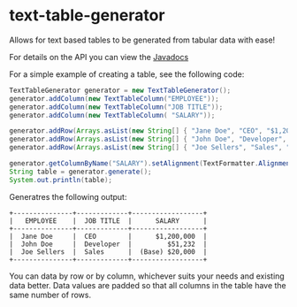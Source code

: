 # text-table-generator
Allows for text based tables to be generated from tabular data with ease!

For details on the API you can view the [Javadocs](doc)

For a simple example of creating a table, see the following code:
```java
TextTableGenerator generator = new TextTableGenerator();
generator.addColumn(new TextTableColumn("EMPLOYEE"));
generator.addColumn(new TextTableColumn("JOB TITLE"));
generator.addColumn(new TextTableColumn( "SALARY"));

generator.addRow(Arrays.asList(new String[] { "Jane Doe", "CEO", "$1,200,000"}));
generator.addRow(Arrays.asList(new String[] { "John Doe", "Developer", "$51,232"}));
generator.addRow(Arrays.asList(new String[] { "Joe Sellers", "Sales", "(Base) $20,000"}));

generator.getColumnByName("SALARY").setAlignment(TextFormatter.Alignment.RIGHT);
String table = generator.generate();
System.out.println(table);
```

Generatres the following output:
```
+---------------+-------------+------------------+
|   EMPLOYEE    |  JOB TITLE  |      SALARY      |
+---------------+-------------+------------------+
|  Jane Doe     |  CEO        |      $1,200,000  |
|  John Doe     |  Developer  |         $51,232  |
|  Joe Sellers  |  Sales      |  (Base) $20,000  |
+---------------+-------------+------------------+
```

You can data by row or by column, whichever suits your needs and existing data better.
Data values are padded so that all columns in the table have the same number of rows.

